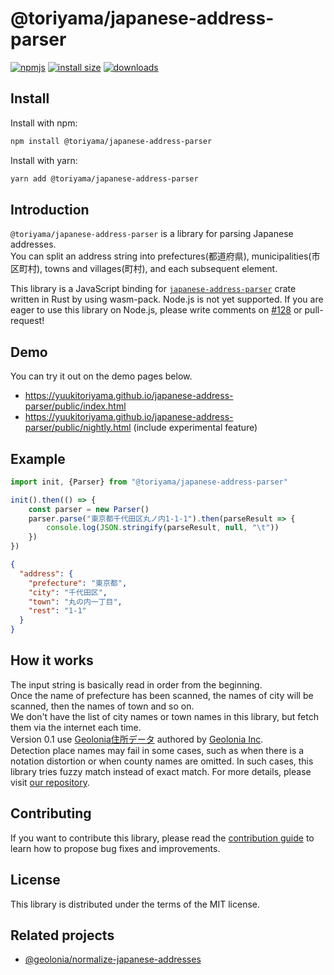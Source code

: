 # @toriyama/japanese-address-parser

[![npmjs](https://img.shields.io/npm/v/%40toriyama/japanese-address-parser)](https://www.npmjs.com/package/@toriyama/japanese-address-parser)
[![install size](https://packagephobia.com/badge?p=@toriyama/japanese-address-parser)](https://packagephobia.com/result?p=@toriyama/japanese-address-parser)
[![downloads](https://img.shields.io/npm/dm/@toriyama/japanese-address-parser.svg)](https://npmcharts.com/compare/@toriyama/japanese-address-parser?minimal=true)

## Install

Install with npm:

```bash
npm install @toriyama/japanese-address-parser
```

Install with yarn:

```bash
yarn add @toriyama/japanese-address-parser
```

## Introduction

`@toriyama/japanese-address-parser` is a library for parsing Japanese addresses.  
You can split an address string into prefectures(都道府県), municipalities(市区町村), towns and villages(町村),
and each subsequent element.

This library is a JavaScript binding for [`japanese-address-parser`](https://crates.io/crates/japanese-address-parser)
crate written in Rust by using wasm-pack.
Node.js is not yet supported. If you are eager to use this library on Node.js,
please write comments on [#128](https://github.com/YuukiToriyama/japanese-address-parser/issues/128) or pull-request!

## Demo

You can try it out on the demo pages below.

- https://yuukitoriyama.github.io/japanese-address-parser/public/index.html
- https://yuukitoriyama.github.io/japanese-address-parser/public/nightly.html (include experimental feature)

## Example

```javascript
import init, {Parser} from "@toriyama/japanese-address-parser"

init().then(() => {
    const parser = new Parser()
    parser.parse("東京都千代田区丸ノ内1-1-1").then(parseResult => {
        console.log(JSON.stringify(parseResult, null, "\t"))
    })
})
```

```json
{
  "address": {
    "prefecture": "東京都",
    "city": "千代田区",
    "town": "丸の内一丁目",
    "rest": "1-1"
  }
}
```

## How it works

The input string is basically read in order from the beginning.  
Once the name of prefecture has been scanned, the names of city will be scanned, then the names of town and so on.  
We don't have the list of city names or town names in this library, but fetch them via the internet each time.  
Version 0.1 use [Geolonia住所データ](https://github.com/geolonia/japanese-addresses) authored
by [Geolonia Inc](https://www.geolonia.com/company/).  
Detection place names may fail in some cases, such as when there is a notation distortion or when county names are
omitted. In such cases, this library tries fuzzy match instead of exact match.
For more details, please visit [our repository](https://github.com/YuukiToriyama/japanese-address-parser).

## Contributing

If you want to contribute this library, please read
the [contribution guide](https://github.com/YuukiToriyama/japanese-address-parser/blob/main/CONTRIBUTING.md) to learn
how to propose bug fixes and improvements.

## License

This library is distributed under the terms of the MIT license.

## Related projects

- [@geolonia/normalize-japanese-addresses](https://www.npmjs.com/package/@geolonia/normalize-japanese-addresses)
